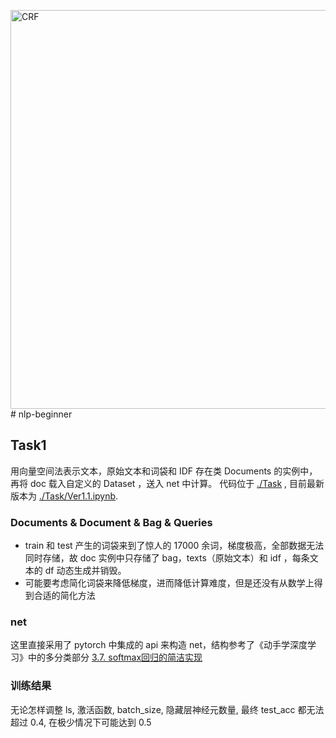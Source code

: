 <img width="638" alt="CRF" src="https://github.com/user-attachments/assets/82ebcbcf-70ec-4244-94cd-921f1ec04688" /># nlp-beginner

## Task1

用向量空间法表示文本，原始文本和词袋和 IDF 存在类 Documents 的实例中，再将 doc 载入自定义的 Dataset ，送入 net 中计算。
代码位于 [./Task](https://github.com/ThengyAndrew/nlp-beginner/tree/main/Task1) , 目前最新版本为 [./Task/Ver1.1.ipynb](https://github.com/ThengyAndrew/nlp-beginner/blob/main/Task1/Ver1.1.ipynb).

### Documents & Document & Bag & Queries

- train 和 test 产生的词袋来到了惊人的 17000 余词，梯度极高，全部数据无法同时存储，故 doc 实例中只存储了 bag，texts（原始文本）和 idf ，每条文本的 df 动态生成并销毁。
- 可能要考虑简化词袋来降低梯度，进而降低计算难度，但是还没有从数学上得到合适的简化方法

### net

这里直接采用了 pytorch 中集成的 api 来构造 net，结构参考了《动手学深度学习》中的多分类部分 [3.7. softmax回归的简洁实现](https://zh-v2.d2l.ai/chapter_linear-networks/softmax-regression-concise.html)

### 训练结果

无论怎样调整 ls, 激活函数, batch_size, 隐藏层神经元数量, 最终 test_acc 都无法超过 0.4, 在极少情况下可能达到 0.5

